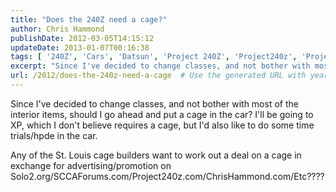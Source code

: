```yaml
---
title: "Does the 240Z need a cage?"
author: Chris Hammond
publishDate: 2012-03-05T14:15:12
updateDate: 2013-01-07T00:16:38
tags: [ '240Z', 'Cars', 'Datsun', 'Project 240Z', 'Project240z', 'Project240Zcom' ]
excerpt: "Since I've decided to change classes, and not bother with most of the interior items, should I go ahead and put a cage in the car? I'll be going to XP, which I don't believe requires a cage, but I'd also like to do some time trials/hpde in the car. Any of the St. Louis cage builders want to work out a deal on a cage in exchange for advertising/promotion on..."
url: /2012/does-the-240z-need-a-cage  # Use the generated URL with year
---
```

<p>Since I've decided to change classes, and not bother with most of the interior items, should I go ahead and put a cage in the car? I'll be going to XP, which I don't believe requires a cage, but I'd also like to do some time trials/hpde in the car.</p> <p>Any of the St. Louis cage builders want to work out a deal on a cage in exchange for advertising/promotion on Solo2.org/SCCAForums.com/Project240z.com/ChrisHammond.com/Etc????</p>
